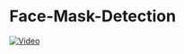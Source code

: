 # Face-Mask-Detection
[![Video](https://img.youtube.com/vi/anvCtnFunYM/0.jpg)](https://www.youtube.com/watch?v=anvCtnFunYM)
